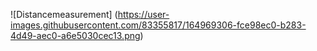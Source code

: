 ![Distancemeasurement] (https://user-images.githubusercontent.com/83355817/164969306-fce98ec0-b283-4d49-aec0-a6e5030cec13.png)

